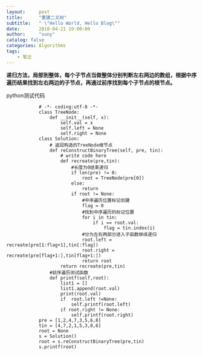 ```yaml
---
layout:     post
title:      "重建二叉树"
subtitle:   " \"Hello World, Hello Blog\""
date:       2018-04-21 19:00:00
author:     "suny"
catalog: false
categories: Algorithms
tags:
    - 笔记
---
```


**递归方法，局部到整体，每个子节点当做整体分别判断左右两边的数组，根据中序遍历结果找到左右两边的子节点，再通过前序找到每个子节点的根节点。**

python测试代码

				# -*- coding:utf-8 -*-
				class TreeNode:
				    def __init__(self, x):
				        self.val = x
				        self.left = None
				        self.right = None
				class Solution:
				    # 返回构造的TreeNode根节点
				    def reConstructBinaryTree(self, pre, tin):
				        # write code here
				        def recreate(pre,tin):
				            #长度为0结束递归
				            if len(pre) != 0:
				                root = TreeNode(pre[0])
				            else:
				                return
				            if root != None:
				                #中序遍历位置标记创建
				                flag = 0
				                #找到中序遍历的标记位置
				                for i in tin:
				                    if i == root.val:
				                        flag = tin.index(i)
				                #分为左右两部分进入子函数继续递归
				                root.left = recreate(pre[1:flag+1],tin[:flag])
				                root.right = recreate(pre[flag+1:],tin[flag+1:])
				                return root
				        return recreate(pre,tin)
				    #前序遍历测试函数
				    def printf(self,root):
				        list1 = []
				        list1.append(root.val)
				        print(root.val)
				        if  root.left !=None:
				            self.printf(root.left)
				        if root.right != None:
				            self.printf(root.right)
				pre = [1,2,4,7,3,5,6,8]
				tin = [4,7,2,1,5,3,8,6]
				root = None
				s = Solution()
				root = s.reConstructBinaryTree(pre,tin)
				s.printf(root)
